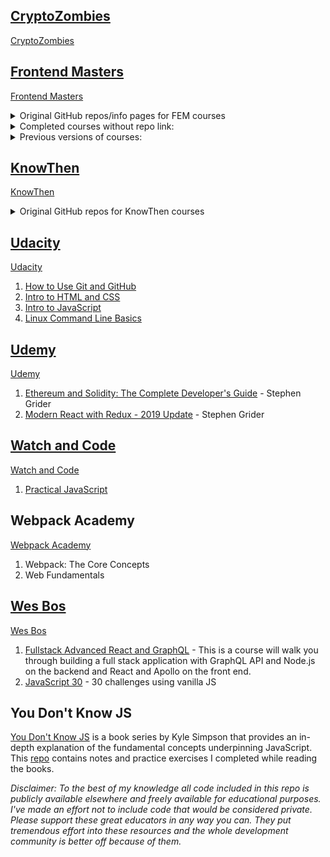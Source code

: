 ## [CryptoZombies](./Cryptozombies)

[CryptoZombies](https://cryptozombies.io/)

## [Frontend Masters](./Frontend_Masters)

[Frontend Masters](https://frontendmasters.com/)

<details>
  <summary>Original GitHub repos/info pages for FEM courses</summary>

1. [Advanced CSS Layout](https://github.com/jen4web/fem-adv-css-layout) - Jen Kramer
1. [API Design in Node.js, v3](https://github.com/FrontendMasters/api-design-node-v3) - Scott Moss
1. [Building Awesomer Apps with Angular](https://github.com/onehungrymind/angular-rest-app) - Lukas Ruebbelke
1. [Build Cross-Platform Desktop Apps with Electron](https://gist.github.com/stevekinney/4cc5c61e827c00dbea55409f26d1da02) - Steve Kinney
1. [Choosing a JavaScript Framework](https://github.com/btholt/jsmvc-pres) - Brian Holt
1. [Complete Intro to React, v4)](https://github.com/btholt/complete-intro-to-react-v4) - Brian Holt
1. [CSS Grids and Flexbox in Responsive Web](https://github.com/jen4web/fem-layout/) - Jen Kramer
1. [Debugging and Fixing Common JavaScript Errors](https://github.com/toddhgardner/getRANTR) - Todd Gardner
1. [Design for Developers](https://github.com/sdras/design-for-developers/blob/master/slides-pdf/Des4Dev2.pdf) - Sarah Drasner
1. [Electron Fundamentals, v2](https://gist.github.com/stevekinney/7d9927ad0059322998f68914e172f32c) - Steve Kinney
1. [ES6: The Right Parts](https://frontendmasters.com/assets/resources/kylesimpson/getify-es6-workshop.zip) - Kyle Simpson
1. [Four Semesters of Computer Science in 5 Hours](https://github.com/btholt/four-semesters-of-cs) - Brian Holt
1. [Four Semesters of Computer Science in 5 Hours, Part 2](https://btholt.github.io/four-semesters-of-cs-part-two/) - Brian Holt
1. [Full Stack for Front-Ends, Part 2](https://github.com/young/fsfe2) - Jem Young
1. [Git in Depth](https://github.com/nnja/advanced-git) - Nina Zakharenko
1. [Intermediate React](https://github.com/btholt/complete-intro-to-react-v4/) - Brian Holt
1. [Introduction to Elm, v2](https://github.com/rtfeldman/elm-0.19-workshop/tree/master/intro) - Richard Feldman
1. [Introduction to Gatsby](https://github.com/frontendmasters/gatsby-intro) - Jason Lengstorf
1. [Introduction to GraphQL](https://github.com/FrontendMasters/intro-to-graphql) - Scott Moss
1. [Introduction to Node.js](https://github.com/FrontendMasters/intro-node-js/) - Scott Moss
1. [Introduction to Vue.js](https://github.com/sdras/intro-to-vue) - Sarah Drasner
1. [JavaScript Performance](https://gist.github.com/stevekinney/fe401ffb8b2b7279e56dd165b272f0c3) - Steve Kinney
1. [Mastering Chrome Developer Tools, v2](https://github.com/jkup/mastering-chrome-devtools) - Jon Kuperman
1. [Modern Search Engine Optimization (SEO)](https://github.com/mike-works/modern-seo) - Mike North
1. [Responsive Web Typography, v2](https://github.com/jpamental/rwt-vf-workshop-full) - Jason Pamental
1. [Sass Fundamentals](https://github.com/mike-works/sass-fundamentals.git) - Mike North
1. [State Machines in JavaScript with XState](https://github.com/davidkpiano/frontend-masters-xstate-workshop) - David Khourshid
1. [SVG Essentials & Animation, v2](https://github.com/sdras/svg-workshop) - Sarah Drasner
1. [Testing React Applications, v2](https://github.com/kentcdodds/testing-workshop/tree/fem-2018) - Kent C. Dodds
1. [TypeScript 3 Fundamentals, v2](https://github.com/mike-works/typescript-fundamentals) - Mike North
1. [Visual Studio Code](https://github.com/mike-works/vscode-fundamentals) - Mike North
1. [Web Performance with Webpack](https://github.com/TheLarkInn/webpack-workshop-2018) - Sean Larkin
1. [Webpack 4 Fundamentals](https://github.com/TheLarkInn/webpack-workshop-2018) - Sean Larkin
1. [Webpack Plugins System](https://github.com/TheLarkInn/webpack-workshop-2018) - Sean Larkin
   </details>

<details>
  <summary>Completed courses without repo link:</summary>

1. [Asynchronous Programming in JavaScript (with Rx.js Observables)](http://reactivex.io/learnrx/) - Jafar Husain
1. [A Practical Guide to Algorithms with JavaScript](https://slides.com/bgando/intro-to-algorithms/#/) - Bianca Gandolfo
1. [AWS for Front-End Engineers](https://speakerdeck.com/stevekinney/aws-for-frontend-engineers) - Steve Kinney
1. [Complete Introduction to Web Development, v2](https://btholt.github.io/intro-to-web-dev-v2/) - Brian Holt
1. [Complete Intro to React, v4)](https://github.com/btholt/complete-intro-to-react-v4) - Brian Holt
1. CSS in-Depth, v2 - Estelle Weyl
1. [Deep JavaScript Foundations, v3](https://static.frontendmasters.com/resources/2019-03-07-deep-javascript-v2/deep-js-foundations-v2.pdf) - Kyle Simpson
1. [Digging Into Node.js](https://static.frontendmasters.com/resources/2019-05-09-digging-into-node/digging-into-node.zip) - Kyle Simpson
1. Introduction to Data Structures for Interviews - Bianca Gandolfo
1. [Introduction to Data Visualization with D3, v4](https://slides.com/shirleywu/fm-d3intro#/) - Shirley Wu
1. [JavaScript the Recent Parts](https://static.frontendmasters.com/resources/2019-03-09-js-recent-parts/js-recent-parts.pdf) - Kyle Simpson
1. [Functional-Light JavaScript, v3](http://static.frontendmasters.com/resources/2019-05-06-functional-light-v3/functional-light-v3.pdf) - Kyle Simpson
1. [Full Stack for Front End Engineers](https://docs.google.com/presentation/d/1FPpbZ919vt8e1k2EGPd7BKhDlHao79ykvYLfDcMOsMo/edit#slide=id.p) - Jem Young
1. [Getting Started with JavaScript, v2](https://static.frontendmasters.com/resources/2019-05-08-getting-into-javascript/getting-into-javascript.pdf) - Kyle Simpson
1. [JavaScript: From Fundamentals to Functional JS, v2](https://slides.com/bgando/f2f-final-day-1#/) - Bianca Gandolfo
1. [JavaScript: The Hard Parts](https://frontendmasters.com/assets/resources/willsentance/js-the-hard-parts.pdf) - Will Sentance
1. [JavaScript: The New Hard Parts](https://static.frontendmasters.com/resources/2018-05-23-javascript-new-hard-parts/new-hard-parts-slides.pdf) - Will Sentance
1. Responsive Web Typography v2 - Jason Pamental
1. [Scalable Modular Architecture for CSS (SMACSS)](https://frontendmasters.com/assets/resources/jonathansnook/smacss-slides.zip) - Jonathan Snook
1. [The Good Parts of JavaScript and the Web](https://frontendmasters.com/assets/resources/douglascrockford/good-parts-day1.zip) - Douglas Crockford
1. [The Hard Parts of Servers & Node.js](https://static.frontendmasters.com/resources/2019-04-24-servers-node-js/Hard-Parts-Servers-Node.pdf) - Will Sentance
   </details>

<details>
  <summary>Previous versions of courses:</summary>

1. [Complete Intro to React, v3 (feat. Redux, Router & Flow)](https://github.com/btholt/complete-intro-to-react) - Brian Holt
1. [Data Structures and Algorithms in JavaScript](https://github.com/kuychaco/algoClass) - Bianca Gandolfo
1. [Deep JavaScript Foundations](https://frontendmasters.com/assets/kyle-simpson/js/deep-js-foundations.zip) - Kyle Simpson
1. [Functional-Light JavaScript, v2](https://frontendmasters.com/assets/kyle-simpson/js/functional-js-updated.zip) - Kyle Simpson
1. Introduction to JavaScript Programming (precursor to Getting Started with JavaScript) - Kyle Simpson
1. [Introduction to Web Development, v1](https://docs.google.com/presentation/d/1KeWOWSM28qYI1mtkuHkY2vB2UUhwNkg7sq_LPqfYXKs/edit#slide=id.g3902e45b2_083) - Nina Zakharenko & Brian Holt
1. [JavaScript: From Fundamentals to Functional JS, v1](https://slides.com/bgando/obj-arr-func#/) - Bianca Gandolfo
1. [Mastering Chrome Developer Tools, v1](https://github.com/jkup/mastering-chrome-devtools) - Jon Kuperman
1. [Website Performance](https://frontendmasters.com/assets/resources/kylesimpson/frontendmastersII-slides.pdf) - Kyle Simpson
   </details>

## [KnowThen](./KnowThen)

[KnowThen](https://courses.knowthen.com/courses/)

<details>
  <summary>Original GitHub repos for KnowThen courses</summary>
  
  1. [Elm For Beginners](https://github.com/knowthen/elm)
</details>

## [Udacity](./Udacity)

[Udacity](https://www.udacity.com/)

1. [How to Use Git and GitHub](https://www.udacity.com/course/how-to-use-git-and-github--ud775)
1. [Intro to HTML and CSS](https://www.udacity.com/course/intro-to-html-and-css--ud001)
1. [Intro to JavaScript](https://www.udacity.com/course/intro-to-javascript--ud803)
1. [Linux Command Line Basics](https://www.udacity.com/course/linux-command-line-basics--ud595)

## [Udemy](./Udemy)

[Udemy](https://www.udemy.com/)

1. [Ethereum and Solidity: The Complete Developer's Guide](https://www.udemy.com/course/ethereum-and-solidity-the-complete-developers-guide/) - Stephen Grider
1. [Modern React with Redux - 2019 Update](https://www.udemy.com/react-redux/) - Stephen Grider

## [Watch and Code](./Watch_And_Code)

[Watch and Code](https://watchandcode.com/)

1. [Practical JavaScript](https://watchandcode.com/p/practical-javascript)

## Webpack Academy

[Webpack Academy](https://webpack.academy/courses)

1. Webpack: The Core Concepts
1. Web Fundamentals

## [Wes Bos](./Wes_Bos)

[Wes Bos](https://wesbos.com/)

1. [Fullstack Advanced React and GraphQL](https://advancedreact.com/) - This is a course will walk you through building a full stack application with GraphQL API and Node.js on the backend and React and Apollo on the front end.
1. [JavaScript 30](https://javascript30.com/) - 30 challenges using vanilla JS

## You Don't Know JS

[You Don't Know JS](https://github.com/getify/You-Dont-Know-JS) is a book series by Kyle Simpson that provides an in-depth explanation of the fundamental concepts underpinning JavaScript. This [repo](./You_Don't_Know_JS) contains notes and practice exercises I completed while reading the books.

_Disclaimer: To the best of my knowledge all code included in this repo is publicly available elsewhere and freely available for educational purposes. I've made an effort not to include code that would be considered private. Please support these great educators in any way you can. They put tremendous effort into these resources and the whole development community is better off because of them._
